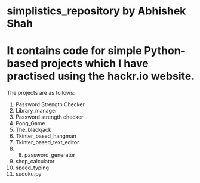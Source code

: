 # simplistics_repository by Abhishek Shah
# It contains code for simple Python-based projects which I have practised using the hackr.io website. 
The projects are as follows: 
1. Password Strength Checker
2. Library_manager
3. Password strength checker
4. Pong_Game
5. The_blackjack
6. Tkinter_based_hangman
7. Tkinter_based_text_editor
8. 8. password_generator
9. shop_calculator
10. speed_typing
11. sudoku.py
